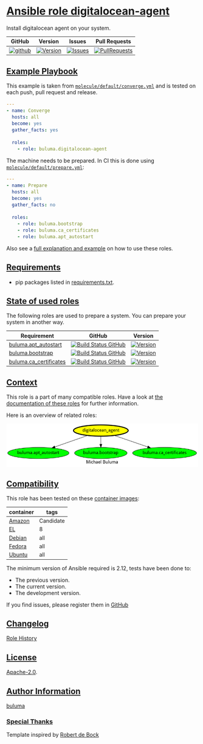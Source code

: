# [Ansible role digitalocean-agent](#digitalocean-agent)

Install digitalocean agent on your system.

|GitHub|Version|Issues|Pull Requests|
|------|-------|------|-------------|
|[![github](https://github.com/buluma/ansible-role-digitalocean-agent/actions/workflows/molecule.yml/badge.svg)](https://github.com/buluma/ansible-role-digitalocean-agent/actions/workflows/molecule.yml)|[![Version](https://img.shields.io/github/release/buluma/ansible-role-digitalocean-agent.svg)](https://github.com/buluma/ansible-role-digitalocean-agent/releases/)|[![Issues](https://img.shields.io/github/issues/buluma/ansible-role-digitalocean-agent.svg)](https://github.com/buluma/ansible-role-digitalocean-agent/issues/)|[![PullRequests](https://img.shields.io/github/issues-pr-closed-raw/buluma/ansible-role-digitalocean-agent.svg)](https://github.com/buluma/ansible-role-digitalocean-agent/pulls/)|

## [Example Playbook](#example-playbook)

This example is taken from [`molecule/default/converge.yml`](https://github.com/buluma/ansible-role-digitalocean-agent/blob/master/molecule/default/converge.yml) and is tested on each push, pull request and release.

```yaml
---
- name: Converge
  hosts: all
  become: yes
  gather_facts: yes

  roles:
    - role: buluma.digitalocean-agent
```

The machine needs to be prepared. In CI this is done using [`molecule/default/prepare.yml`](https://github.com/buluma/ansible-role-digitalocean-agent/blob/master/molecule/default/prepare.yml):

```yaml
---
- name: Prepare
  hosts: all
  become: yes
  gather_facts: no

  roles:
    - role: buluma.bootstrap
    - role: buluma.ca_certificates
    - role: buluma.apt_autostart
```

Also see a [full explanation and example](https://buluma.github.io/how-to-use-these-roles.html) on how to use these roles.


## [Requirements](#requirements)

- pip packages listed in [requirements.txt](https://github.com/buluma/ansible-role-digitalocean-agent/blob/master/requirements.txt).

## [State of used roles](#state-of-used-roles)

The following roles are used to prepare a system. You can prepare your system in another way.

| Requirement | GitHub | Version |
|-------------|--------|--------|
|[buluma.apt_autostart](https://galaxy.ansible.com/buluma/apt_autostart)|[![Build Status GitHub](https://github.com/buluma/ansible-role-apt_autostart/workflows/Ansible%20Molecule/badge.svg)](https://github.com/buluma/ansible-role-apt_autostart/actions)|[![Version](https://img.shields.io/github/release/buluma/ansible-role-apt_autostart.svg)](https://github.com/shadowwalker/ansible-role-apt_autostart)|
|[buluma.bootstrap](https://galaxy.ansible.com/buluma/bootstrap)|[![Build Status GitHub](https://github.com/buluma/ansible-role-bootstrap/workflows/Ansible%20Molecule/badge.svg)](https://github.com/buluma/ansible-role-bootstrap/actions)|[![Version](https://img.shields.io/github/release/buluma/ansible-role-bootstrap.svg)](https://github.com/shadowwalker/ansible-role-bootstrap)|
|[buluma.ca_certificates](https://galaxy.ansible.com/buluma/ca_certificates)|[![Build Status GitHub](https://github.com/buluma/ansible-role-ca_certificates/workflows/Ansible%20Molecule/badge.svg)](https://github.com/buluma/ansible-role-ca_certificates/actions)|[![Version](https://img.shields.io/github/release/buluma/ansible-role-ca_certificates.svg)](https://github.com/shadowwalker/ansible-role-ca_certificates)|

## [Context](#context)

This role is a part of many compatible roles. Have a look at [the documentation of these roles](https://buluma.github.io/) for further information.

Here is an overview of related roles:

![dependencies](https://raw.githubusercontent.com/buluma/ansible-role-digitalocean-agent/png/requirements.png "Dependencies")

## [Compatibility](#compatibility)

This role has been tested on these [container images](https://hub.docker.com/u/buluma):

|container|tags|
|---------|----|
|[Amazon](https://hub.docker.com/repository/docker/buluma/amazonlinux/general)|Candidate|
|[EL](https://hub.docker.com/repository/docker/buluma/enterpriselinux/general)|8|
|[Debian](https://hub.docker.com/repository/docker/buluma/debian/general)|all|
|[Fedora](https://hub.docker.com/repository/docker/buluma/fedora/general)|all|
|[Ubuntu](https://hub.docker.com/repository/docker/buluma/ubuntu/general)|all|

The minimum version of Ansible required is 2.12, tests have been done to:

- The previous version.
- The current version.
- The development version.

If you find issues, please register them in [GitHub](https://github.com/buluma/ansible-role-digitalocean-agent/issues)

## [Changelog](#changelog)

[Role History](https://github.com/buluma/ansible-role-digitalocean-agent/blob/master/CHANGELOG.md)

## [License](#license)

[Apache-2.0](https://github.com/buluma/ansible-role-digitalocean-agent/blob/master/LICENSE).

## [Author Information](#author-information)

[buluma](https://buluma.github.io/)


### [Special Thanks](#special-thanks)

Template inspired by [Robert de Bock](https://github.com/robertdebock)
